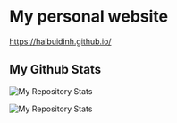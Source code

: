 # My personal website
https://haibuidinh.github.io/

## My Github Stats
![My Repository Stats](https://github-readme-stats.vercel.app/api?username=HaiBuiDinh&show_icons=true)

![My Repository Stats](https://github-readme-stats.vercel.app/api/top-langs/?username=HaiBuiDinh&theme=blue-green&hide=javascript,html,assembly)